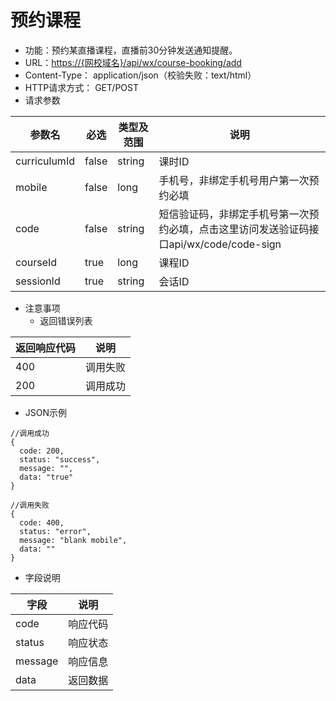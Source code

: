 # 预约课程

* 功能：预约某直播课程，直播前30分钟发送通知提醒。
* URL：[https://{网校域名}/api/wx/course-booking/add](https://{网校域名}/api/wx/course-booking/add)
* Content-Type： application/json（校验失败：text/html）
* HTTP请求方式： GET/POST
* 请求参数

| 参数名 | 必选 | 类型及范围 | 说明 |
| --- | --- | --- | --- |
| curriculumId | false | string | 课时ID |
| mobile | false | long | 手机号，非绑定手机号用户第一次预约必填 |
| code | false | string | 短信验证码，非绑定手机号第一次预约必填，点击这里访问发送验证码接口api/wx/code/code-sign |
| courseId | true | long | 课程ID |
| sessionId | true | string | 会话ID |

* 注意事项
  * 返回错误列表

| 返回响应代码 | 说明 |
| --- | --- |
| 400 | 调用失败 |
| 200 | 调用成功 |

* JSON示例

```
//调用成功
{
  code: 200,
  status: "success",
  message: "",
  data: "true"
}

```
```
//调用失败
{
  code: 400,
  status: "error",
  message: "blank mobile",
  data: ""
}

```

* 字段说明

| 字段 | 说明 |
| --- | --- |
| code | 响应代码 |
| status | 响应状态 |
| message | 响应信息 |
| data | 返回数据 |

